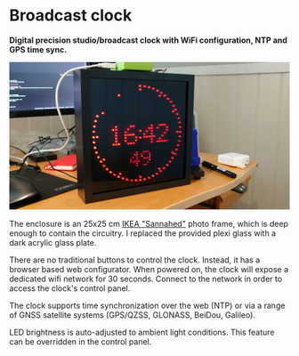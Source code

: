 # Broadcast clock

**Digital precision studio/broadcast clock with WiFi configuration, NTP and GPS time sync.**

![Home made broadcast clock](/hardware/gfx/prototype_programming.jpg "Broadcast studio clock")

The enclosure is an 25x25 cm [IKEA "Sannahed"](https://www.ikea.com/us/en/p/sannahed-frame-black-60459118/) photo frame, which is deep enough to contain the circuitry. I replaced the provided plexi glass with a dark acrylic glass plate.

There are no traditional buttons to control the clock. Instead, it has a browser based web configurator. When powered on, the clock will expose a dedicated wifi network for 30 seconds. Connect to the network in order to access the clock's control panel.

The clock supports time synchronization over the web (NTP) or via a range of GNSS satellite systems (GPS/QZSS, GLONASS, BeiDou, Galileo).

LED brightness is auto-adjusted to ambient light conditions. This feature can be overridden in the control panel.

